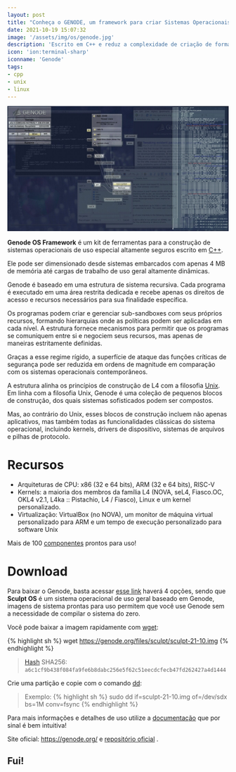 ```yaml
---
layout: post
title: "Conheça o GENODE, um framework para criar Sistemas Operacionais"
date: 2021-10-19 15:07:32
image: '/assets/img/os/genode.jpg'
description: 'Escrito em C++ e reduz a complexidade de criação de forma segura!'
icon: 'ion:terminal-sharp'
iconname: 'Genode'
tags:
- cpp
- unix
- linux
---
```


![Conheça o GENODE, um framework para criar Sistemas Operacionais](/assets/img/os/genode.jpg)

**Genode OS Framework** é um kit de ferramentas para a construção de sistemas operacionais de uso especial altamente seguros escrito em [C++](https://terminalroot.com.br/cpp).

Ele pode ser dimensionado desde sistemas embarcados com apenas 4 MB de memória até cargas de trabalho de uso geral altamente dinâmicas.

Genode é baseado em uma estrutura de sistema recursiva. Cada programa é executado em uma área restrita dedicada e recebe apenas os direitos de acesso e recursos necessários para sua finalidade específica.

Os programas podem criar e gerenciar sub-sandboxes com seus próprios recursos, formando hierarquias onde as políticas podem ser aplicadas em cada nível. A estrutura fornece mecanismos para permitir que os programas se comuniquem entre si e negociem seus recursos, mas apenas de maneiras estritamente definidas.

Graças a esse regime rígido, a superfície de ataque das funções críticas de segurança pode ser reduzida em ordens de magnitude em comparação com os sistemas operacionais contemporâneos.

A estrutura alinha os princípios de construção de L4 com a filosofia [Unix](https://terminalroot.com.br/tags#unix). Em linha com a filosofia Unix, Genode é uma coleção de pequenos blocos de construção, dos quais sistemas sofisticados podem ser compostos.

Mas, ao contrário do Unix, esses blocos de construção incluem não apenas aplicativos, mas também todas as funcionalidades clássicas do sistema operacional, incluindo kernels, drivers de dispositivo, sistemas de arquivos e pilhas de protocolo.

# Recursos
+ Arquiteturas de CPU: x86 (32 e 64 bits), ARM (32 e 64 bits), RISC-V
+ Kernels: a maioria dos membros da família L4 (NOVA, seL4, Fiasco.OC, OKL4 v2.1, L4ka :: Pistachio, L4 / Fiasco), Linux e um kernel personalizado.
+ Virtualização: VirtualBox (no NOVA), um monitor de máquina virtual personalizado para ARM e um tempo de execução personalizado para software Unix

Mais de 100 [componentes](https://genode.org/documentation/components) prontos para uso!

# Download
Para baixar o Genode, basta acessar [esse link](https://genode.org/download/index) haverá 4 opções, sendo que **Sculpt OS** é um sistema operacional de uso geral baseado em Genode, imagens de sistema prontas para uso permitem que você use Genode sem a necessidade de compilar o sistema do zero.

Você pode baixar a imagem rapidamente com [wget](https://terminalroot.com.br/2019/05/aprenda-a-explorar-o-comando-wget.html):

{% highlight sh %}
wget https://genode.org/files/sculpt/sculpt-21-10.img
{% endhighlight %}
> [Hash](https://terminalroot.com.br/2019/05/o-que-e-e-como-gerar-uma-hash.html) SHA256: `a6c1cf9b438f084fa9fe6b8dabc256e5f62c51eecdcfecb47fd262427a4d1444` 

Crie uma partição e copie com o comando [dd](https://terminalroot.com.br/2017/09/como-clonar-particao-com-o-comando-dd.html):
> Exemplo:
{% highlight sh %}
sudo dd if=sculpt-21-10.img of=/dev/sdx bs=1M conv=fsync
{% endhighlight %}

Para mais informações e detalhes de uso utilize a [documentação](https://genode.org/documentation/index) que por sinal é bem intuitiva!

Site oficial: <https://genode.org/> e [repositório oficial](https://github.com/genodelabs/genode) .

## Fui!
